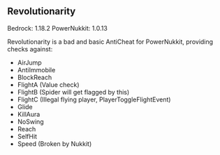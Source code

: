 Revolutionarity
-

Bedrock: 1.18.2
PowerNukkit: 1.0.13

Revolutionarity is a bad and basic AntiCheat for PowerNukkit, providing checks against:
- AirJump
- AntiImmobile
- BlockReach
- FlightA (Value check)
- FlightB (Spider will get flagged by this)
- FlightC (Illegal flying player, PlayerToggleFlightEvent)
- Glide
- KillAura
- NoSwing
- Reach
- SelfHit
- Speed (Broken by Nukkit)